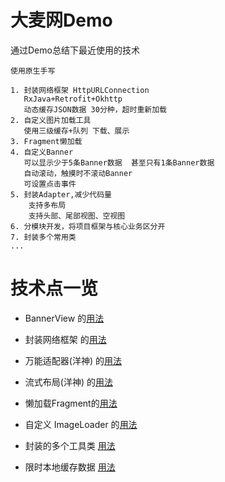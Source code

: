 # 大麦网Demo
通过Demo总结下最近使用的技术


    使用原生手写

    1. 封装网络框架 HttpURLConnection
       RxJava+Retrofit+Okhttp
       动态缓存JSON数据 30分种，超时重新加载
    2. 自定义图片加载工具
       使用三级缓存+队列 下载、展示
    3. Fragment懒加载
    4. 自定义Banner
       可以显示少于5条Banner数据  甚至只有1条Banner数据
       自动滚动，触摸时不滚动Banner
       可设置点击事件
    5. 封装Adapter,减少代码量
        支持多布局
        支持头部、尾部视图、空视图
    6. 分模块开发，将项目框架与核心业务区分开
    7. 封装多个常用类
    ...

# 技术点一览

* BannerView 的[用法](https://github.com/Wan7451/damai/blob/master/core/src/main/java/com/yztc/core/views/banner/_sample.md)

* 封装网络框架 的[用法](https://github.com/Wan7451/damai/blob/master/core/src/main/java/com/yztc/core/net/_sample.md)

* 万能适配器(洋神) 的[用法](https://github.com/Wan7451/damai/blob/master/core/src/main/java/com/yztc/core/adapter/_sample.md)

* 流式布局(洋神) 的[用法](https://github.com/Wan7451/damai/blob/master/core/src/main/java/com/yztc/core/views/flowlayout/_sample.md)

* 懒加载Fragment的[用法](https://github.com/Wan7451/damai/blob/master/core/src/main/java/com/yztc/core/base/LazyFragment.java)

* 自定义 ImageLoader 的[用法](https://github.com/Wan7451/damai/blob/master/core/src/main/java/com/yztc/core/image/ImageLoader.java)

* 封装的多个工具类 [用法](https://github.com/Wan7451/damai/tree/master/core/src/main/java/com/yztc/core/utils)

* 限时本地缓存数据 [用法](https://github.com/Wan7451/damai/blob/master/core/src/main/java/com/yztc/core/utils/LimitDataCache.java)